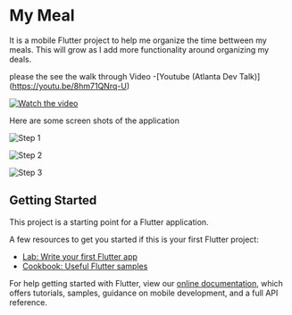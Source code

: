 # My Meal

It is a mobile Flutter project to help me organize the time bettween my meals.
This will grow as I add more functionality around organizing my deals.

please the see the walk through Video -[Youtube (Atlanta Dev Talk)] (https://youtu.be/8hm71QNrq-U)

[![Watch the video](https://github.com/e17769/myMealFlutterMobileApp/blob/main/documentation/images/youtubevid.png?raw=true)](https://youtu.be/8hm71QNrq-U)

Here are some screen shots of the application

![Step 1](https://github.com/e17769/myMealFlutterMobileApp/blob/main/documentation/images/step1.jpg?raw=true)

![Step 2](https://github.com/e17769/myMealFlutterMobileApp/blob/main/documentation/images/step2.jpg?raw=true)

![Step 3](https://github.com/e17769/myMealFlutterMobileApp/blob/main/documentation/images/step3.jpg?raw=true)

## Getting Started

This project is a starting point for a Flutter application.

A few resources to get you started if this is your first Flutter project:

- [Lab: Write your first Flutter app](https://flutter.dev/docs/get-started/codelab)
- [Cookbook: Useful Flutter samples](https://flutter.dev/docs/cookbook)

For help getting started with Flutter, view our
[online documentation](https://flutter.dev/docs), which offers tutorials,
samples, guidance on mobile development, and a full API reference.
